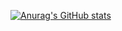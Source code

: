 [![Anurag's GitHub stats](https://github-readme-stats.vercel.app/api?username=archivine)](https://vaul-is-a-huge-nig.ga)
